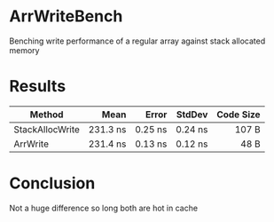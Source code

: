 # ArrWriteBench
Benching write performance of a regular array against stack allocated memory

# Results
|          Method |     Mean |   Error |  StdDev | Code Size |
|---------------- |---------:|--------:|--------:|----------:|
| StackAllocWrite | 231.3 ns | 0.25 ns | 0.24 ns |     107 B |
|        ArrWrite | 231.4 ns | 0.13 ns | 0.12 ns |      48 B |

# Conclusion
Not a huge difference so long both are hot in cache
